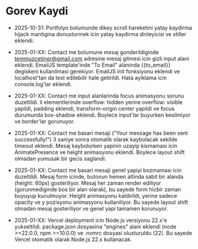 # Gorev Kaydi

- 2025-10-31: Portfolyo bolumunde dikey scroll hareketini yatay kaydirma hijack mantigina donusturmek icin yatay kaydirma dinleyicisi ve stiller eklendi.

- 2025-01-XX: Contact me bolumune mesaj gonderildiginde temmuzcetiner@gmail.com adresine mesaj gitmesi icin gizli input alani eklendi. EmailJS template'inde "To Email" alaninda {{to_email}} degiskeni kullanilmasi gerekiyor. EmailJS init fonksiyonu eklendi ve localhost'tan da test edilebilir hale getirildi. Hata ayiklama icin console.log'lar eklendi.

- 2025-01-XX: Contact me input alanlarinda focus animasyonu sorunu duzeltildi. li elementlerinde overflow: hidden yerine overflow: visible yapildi, padding eklendi, transform-origin center yapildi ve focus durumunda box-shadow eklendi. Boylece input'lar buyurken kesilmiyor ve border'lar gorunuyor.

- 2025-01-XX: Contact me basari mesaji ("Your message has been sent successfully!") 3 saniye sonra otomatik olarak kaybolacak sekilde timeout eklendi. Mesaj kaybolurken yapinin uzayip kismamasi icin AnimatePresence ve height animasyonu eklendi. Boylece layout shift olmadan yumusak bir gecis saglandi.

- 2025-01-XX: Contact me basari mesaji genel yapiyi bozmaması icin duzeltildi. Mesaj form icinde, butonun hemen altinda sabit bir alanda (height: 60px) gosteriliyor. Mesaj her zaman render ediliyor (gorunmediginde bos bir alan olarak), bu sayede form hicbir zaman buyuyup kuculmuyor. Height animasyonu kaldirildi, yerine sadece opacity ve y pozisyonu animasyonu kullaniliyor. Bu sayede layout shift olmadan mesaj gosteriliyor ve genel yapi tamamen korunuyor.

- 2025-01-XX: Vercel deployment icin Node.js versiyonu 22.x'e yukseltildi. package.json dosyasina "engines" alani eklendi (node >=22.0.0, npm >=10.0.0) ve .nvmrc dosyasi olusturuldu (22). Bu sayede Vercel otomatik olarak Node.js 22.x kullanacak.

